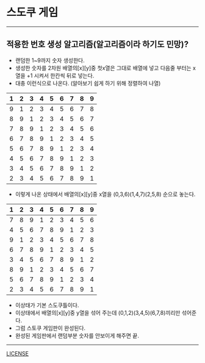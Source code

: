 # 스도쿠 게임
---
## 적용한 번호 생성 알고리즘(알고리즘이라 하기도 민망)?

- 랜덤한 1~9까지 숫자 생성한다.
- 생성한 숫자를 2차원 배열의[x][y]중 첫x열은 그대로 배열에 넣고 다음줄 부터는 x열을 +1 시켜서 한칸씩 뒤로 넣는다.
- 대충 이런식으로 나온다. (알아보기 쉽게 하기 위해 정렬하여 나열)

| 1 | 2 | 3 | 4 | 5 | 6 | 7 | 8 | 9 |
| - | - | - | - | - | - | - | - | - |
| 9 | 1 | 2 | 3 | 4 | 5 | 6 | 7 | 8 |
| 8 | 9 | 1 | 2 | 3 | 4 | 5 | 6 | 7 |
| 7 | 8 | 9 | 1 | 2 | 3 | 4 | 5 | 6 |
| 6 | 7 | 8 | 9 | 1 | 2 | 3 | 4 | 5 |
| 5 | 6 | 7 | 8 | 9 | 1 | 2 | 3 | 4 |
| 4 | 5 | 6 | 7 | 8 | 9 | 1 | 2 | 3 |
| 3 | 4 | 5 | 6 | 7 | 8 | 9 | 1 | 2 |
| 2 | 3 | 4 | 5 | 6 | 7 | 8 | 9 | 1 |

- 이렇게 나온 상태에서 배열의[x][y]중 x열을 (0,3,6)(1,4,7)(2,5,8) 순으로 놓는다.

| 1 | 2 | 3 | 4 | 5 | 6 | 7 | 8 | 9 |
| - | - | - | - | - | - | - | - | - |
| 7 | 8 | 9 | 1 | 2 | 3 | 4 | 5 | 6 |
| 4 | 5 | 6 | 7 | 8 | 9 | 1 | 2 | 3 |
| 9 | 1 | 2 | 3 | 4 | 5 | 6 | 7 | 8 |
| 6 | 7 | 8 | 9 | 1 | 2 | 3 | 4 | 5 |
| 3 | 4 | 5 | 6 | 7 | 8 | 9 | 1 | 2 |
| 8 | 9 | 1 | 2 | 3 | 4 | 5 | 6 | 7 |
| 5 | 6 | 7 | 8 | 9 | 1 | 2 | 3 | 4 |
| 2 | 3 | 4 | 5 | 6 | 7 | 8 | 9 | 1 |

- 이상태가 기본 스도쿠틀이다.
- 이상태에서 배열의[x][y]중 y열을 섞어 주는데 (0,1,2)(3,4,5)(6,7,8)끼리만 섞어준다.
- 그럼 스토쿠 게임판이 완성된다.
- 완성된 게임판에서 랜덤부분 숫자를 안보이게 해주면 끝.

---

[LICENSE](LICENSE)
